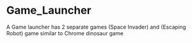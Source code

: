 # Game_Launcher
A Game launcher has 2 separate games (Space Invader) and (Escaping Robot) game similar to Chrome dinosaur game
